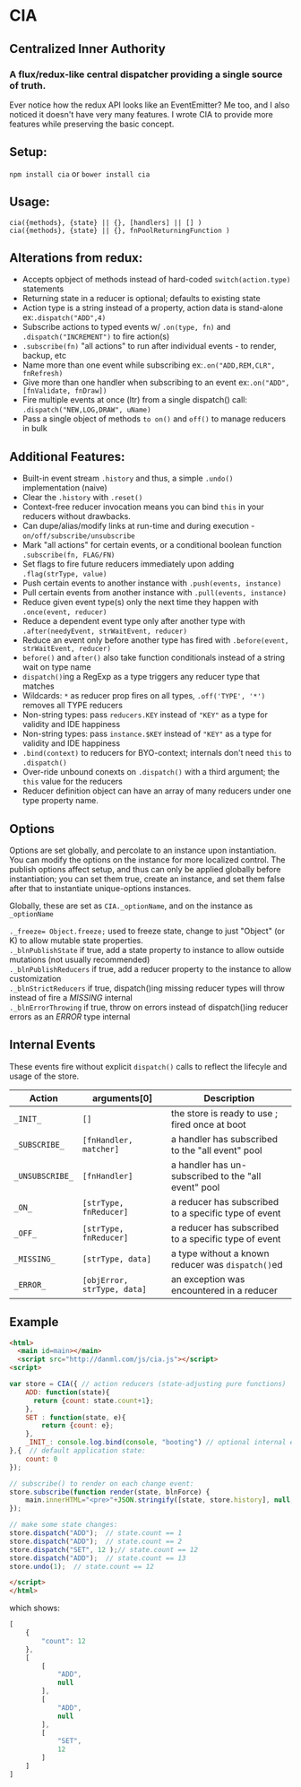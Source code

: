 # CIA
## Centralized Inner Authority

### A flux/redux-like central dispatcher providing a single source of truth.
Ever notice how the redux API looks like an EventEmitter? Me too, and I also noticed it doesn't have very many features. I wrote CIA to provide more features while preserving the basic concept.

## Setup:
`npm install cia` or `bower install cia`

## Usage:
`cia({methods}, {state} || {}, [handlers] || [] )`  <br />
`cia({methods}, {state} || {}, fnPoolReturningFunction )`


## Alterations from redux:
* Accepts opbject of methods instead of hard-coded `switch(action.type)` statements
* Returning state in a reducer is optional; defaults to existing state
* Action type is a string instead of a property, action data is stand-alone ex:`.dispatch("ADD",4)`
* Subscribe actions to typed events w/ `.on(type, fn)` and  `.dispatch("INCREMENT")` to fire action(s)
* `.subscribe(fn)` "all actions" to run after individual events - to render, backup, etc
* Name more than one event while subscribing ex:`.on("ADD,REM,CLR", fnRefresh)`
* Give more than one handler when subscribing to an event ex:`.on("ADD", [fnValidate, fnDraw])`
* Fire multiple events at once (ltr) from a single dispatch() call: `.dispatch("NEW,LOG,DRAW", uName)`
* Pass a single object of methods `to on()` and `off()` to manage reducers in bulk


## Additional Features:
* Built-in event stream `.history` and thus, a simple `.undo()` implementation (naive)
* Clear the `.history` with `.reset()`
* Context-free reducer invocation means you can bind `this` in your reducers without drawbacks.
* Can dupe/alias/modify links at run-time and during execution - `on/off/subscribe/unsubscribe`
* Mark "all actions" for certain events, or a conditional boolean function `.subscribe(fn, FLAG/FN)`
* Set flags to fire future reducers immediately upon adding  `.flag(strType, value)`
* Push certain events to another instance with `.push(events, instance)`
* Pull certain events from another instance with `.pull(events, instance)`
* Reduce given event type(s) only the next time they happen with `.once(event, reducer)`
* Reduce a dependent event type only after another type with `.after(needyEvent, strWaitEvent, reducer)`
* Reduce an event only before another type has fired with `.before(event, strWaitEvent, reducer)`
* `before()` and `after()` also take function conditionals instead of a string wait on type name
* `dispatch()`ing a RegExp as a type triggers any reducer type that matches
* Wildcards: `*` as reducer prop fires on all types, `.off('TYPE', '*')` removes all TYPE reducers
* Non-string types: pass `reducers.KEY` instead of `"KEY"` as a type for validity and IDE happiness
* Non-string types: pass `instance.$KEY` instead of `"KEY"` as a type for validity and IDE happiness
* `.bind(context)` to reducers for BYO-context; internals don't need `this` to `.dispatch()`
* Over-ride unbound conexts on `.dispatch()` with a third argument; the `this` value for the reducers
* Reducer definition object can have an array of many reducers under one type property name.



## Options
Options are set globally, and percolate to an instance upon instantiation. You can modify the options on the instance for more localized control. The publish options affect setup, and thus can only be applied globally before instantiation; you can set them true, create an instance, and set them false after that to instantiate unique-options instances.


Globally, these are set as `CIA._optionName`, and on the instance as `_optionName`

`._freeze= Object.freeze;`	used to freeze state, change to just "Object" (or K) to allow mutable state properties. <br />
`._blnPublishState`	if true, add a state property to instance to allow outside mutations (not usually recommended) <br />
`._blnPublishReducers`	if true, add a reducer property to the instance to allow customization <br />
`._blnStrictReducers`	if true, dispatch()ing missing reducer types will throw instead of fire a _MISSING_ internal <br />
`._blnErrorThrowing`	if true, throw on errors instead of dispatch()ing reducer errors as an _ERROR_ type internal <br />





## Internal Events
These events fire without explicit `dispatch()` calls to reflect the lifecyle and usage of the store.

| Action | arguments[0] | Description |
|----|----|----|
|`_INIT_` | 	`[]` 	| the store is ready to use ; fired once at boot	|
|`_SUBSCRIBE_` |	`[fnHandler, matcher]` |	a handler has subscribed to the "all event" pool |
|`_UNSUBSCRIBE_` | `[fnHandler]`	| a handler has un-subscribed to the "all event" pool |
|`_ON_` | `[strType, fnReducer]`	| a reducer has subscribed to a specific type of event |
|`_OFF_` | `[strType, fnReducer]`	| a reducer has subscribed to a specific type of event |
|`_MISSING_` | `[strType, data]` | a type without a known reducer was `dispatch()`ed |
|`_ERROR_` | `[objError, strType, data]` | an exception was encountered in a reducer |





## Example
```html
<html>
  <main id=main></main>
  <script src="http://danml.com/js/cia.js"></script>
<script>

var store = CIA({ // action reducers (state-adjusting pure functions)
	ADD: function(state){
	  return {count: state.count+1};
	},
	SET : function(state, e){
		return {count: e};
	},
	_INIT_: console.log.bind(console, "booting") // optional internal event
},{  // default application state:
	count: 0
});

// subscribe() to render on each change event:
store.subscribe(function render(state, blnForce) {
	main.innerHTML="<pre>"+JSON.stringify([state, store.history], null, "\t");
});	  

// make some state changes:
store.dispatch("ADD");  // state.count == 1
store.dispatch("ADD");  // state.count == 2
store.dispatch("SET", 12 );// state.count == 12
store.dispatch("ADD");  // state.count == 13
store.undo(1);  // state.count == 12

</script>
</html>
```
which  shows:
```js
[
	{
		"count": 12
	},
	[
		[
			"ADD",
			null
		],
		[
			"ADD",
			null
		],
		[
			"SET",
			12
		]
	]
]
```
